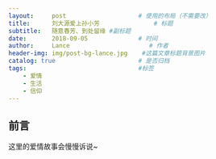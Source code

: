 ```yaml
---
layout:     post                    # 使用的布局（不需要改）
title:      刘大源爱上孙小芳               # 标题 
subtitle:   随意春芳、到处留缘 #副标题
date:       2018-09-05              # 时间
author:     Lance                      # 作者
header-img: img/post-bg-lance.jpg    #这篇文章标题背景图片
catalog: true                       # 是否归档
tags:                               #标签
    - 爱情
    - 生活
    - 信仰
---
```


## 前言

这里的爱情故事会慢慢诉说~